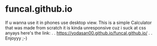 # funcal.github.io
If u wanna use it in phones use desktop view.
This is a simple Calculator that was made from scratch it is kinda unresponsive cuz i suck at css
anyays here's the link:
.
.
 https://yodasan00.github.io/funcal.github.io/
 .
 .
 Enjoyyy ;-)
